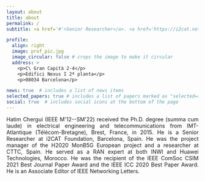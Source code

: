```yaml
---
layout: about
title: about
permalink: /
subtitle: <a href='#'>Senior Researcher</a>. <a href='https://i2cat.net/'>i2CAT Foundation</a>, Barcelona, Spain.

profile:
  align: right
  image: prof_pic.jpg
  image_circular: false # crops the image to make it circular
  address: >
    <p>C\ Gran Capità 2-4</p>
    <p>Edifici Nexus I 2ª planta</p>
    <p>08034 Barcelona</p>

news: true  # includes a list of news items
selected_papers: true # includes a list of papers marked as "selected={true}"
social: true  # includes social icons at the bottom of the page
---
```


<p align="justify"> Hatim Chergui (IEEE M'12--SM'22) received the Ph.D. degree (summa cum laude) in electrical engineering and telecommunications from IMT-Atlantique (Télécom-Bretagne), Brest, France, in 2015. He is a Senior Researcher at i2CAT Foundation, Barcelona, Spain. He was the project manager of the H2020 MonB5G European project and a researcher at CTTC, Spain. He served as a RAN expert at both INWI and Huawei Technologies, Morocco. He was the recipient of the IEEE ComSoc CSIM 2021 Best Journal Paper Award and the IEEE ICC 2020 Best Paper Award. He is an Associate Editor of IEEE Networking Letters.</p>
